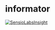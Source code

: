 informator
==========
[![SensioLabsInsight](https://insight.sensiolabs.com/projects/6535c15b-791f-41e5-855b-208ad8b4b08a/big.png)](https://insight.sensiolabs.com/projects/6535c15b-791f-41e5-855b-208ad8b4b08a)

